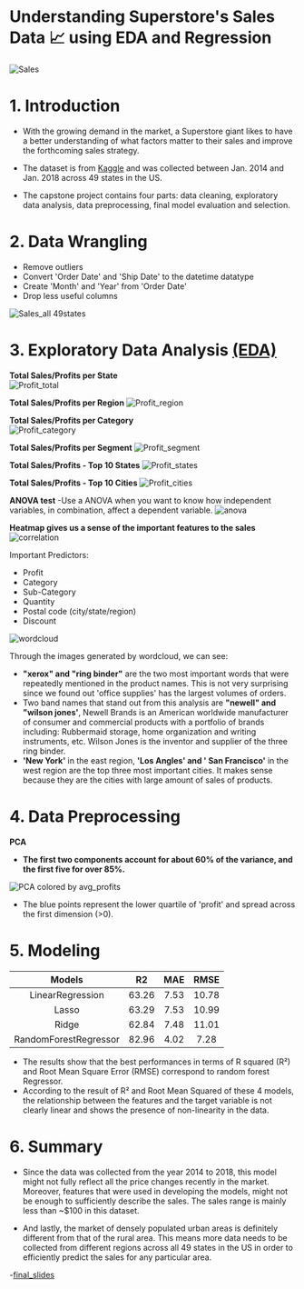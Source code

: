 
Understanding Superstore's Sales Data :chart_with_upwards_trend: using EDA and Regression  
======================================================
  
![Sales](./images/sale.jpg)


# 1. Introduction

- With the growing demand in the market, a Superstore giant likes to have a better understanding of what factors matter to their sales and improve the forthcoming sales strategy.

- The dataset is from [Kaggle](https://www.kaggle.com/datasets/vivek468/superstore-dataset-final) and was collected between Jan. 2014 and Jan. 2018 across 49 states in the US.

- The capstone project contains four parts: data cleaning, exploratory data analysis, data preprocessing, final model evaluation and selection.

# 2. Data Wrangling

- Remove outliers
- Convert 'Order Date' and 'Ship Date' to the datetime datatype
- Create 'Month' and 'Year' from 'Order Date'
- Drop less useful columns

![Sales_all 49states](./images/all49states.png)


# 3. Exploratory Data Analysis  [(EDA)](https://github.com/livia360/Capstone_project2/blob/7cbf2ebc5544a27ae39cbc7a23257153c0089299/Part1_data_wrangling_and_EDA.ipynb)


**Total Sales/Profits per State**  
![Profit_total](./images/state.png)

**Total Sales/Profits per Region**
![Profit_region](./images/region.png)

**Total Sales/Profits per Category**  
![Profit_category](./images/cat.png)

**Total Sales/Profits per Segment**
![Profit_segment](./images/seg.png)



**Total Sales/Profits - Top 10 States**
![Profit_states](./images/top.png)

**Total Sales/Profits - Top 10 Cities**
![Profit_cities](./images/top2.png)



**ANOVA test** 
-Use a ANOVA when you want to know how independent variables, in combination, affect a dependent variable.
![anova](./images/anova.png)



**Heatmap gives us a sense of the important features to the sales**
![correlation](./images/heatmap.png)  

Important Predictors:
- Profit
- Category
- Sub-Category
- Quantity 
- Postal code (city/state/region)
- Discount 

  
![wordcloud](./images/text2.png)  
 
Through the images generated by wordcloud, we can see:

- **"xerox" and "ring binder"** are the two most important words that were repeatedly mentioned in the product names. This is not very surprising since we found out 'office supplies' has the largest volumes of orders.
- Two band names that stand out from this analysis are **"newell" and "wilson jones'**, Newell Brands is an American worldwide manufacturer of consumer and commercial products with a portfolio of brands including: Rubbermaid storage, home organization and writing instruments, etc. Wilson Jones is the inventor and supplier of the three ring binder.
- **'New York'** in the east region, **'Los Angles' and ' San Francisco'** in the west region are the top three most important cities. It makes sense because they are the cities with large amount of sales of products. 


# 4. Data Preprocessing 
  

**PCA**
- **The first two components account for about 60% of the variance, and the first five for over 85%.**   
  
![PCA colored by avg_profits](./images/pca2.png)

- The blue points represent the lower quartile of 'profit' and spread across the first dimension (>0).

# 5. Modeling

|Models|R2|MAE|RMSE
| :---: | :---: | :---: | :---: |
|LinearRegression|63.26|7.53|10.78
|Lasso           |63.29|7.53|10.99
|Ridge           |62.84|7.48|11.01
|RandomForestRegressor|82.96|4.02|7.28

- The results show that the best performances in terms of R squared (R²) and Root Mean Square Error (RMSE) correspond to random forest Regressor.
- According to the result of R² and Root Mean Squared of these 4 models, the relationship between the features and the target variable is not clearly linear and shows the presence of non-linearity in the data.
 

# 6. Summary

- Since the data was collected from the year 2014 to 2018, this model might not fully reflect all the price changes recently in the market. Moreover, features that were used in developing the models, might not be enough to sufficiently describe the sales. The sales range is mainly less than ~$100 in this dataset.

- And lastly, the market of densely populated urban areas is definitely different from that of the rural area. This means more data needs to be collected from different regions across all 49 states in the US in order to efficiently predict the sales for any particular area.


-[final_slides](https://github.com/livia360/Capstone_project2/blob/4321de8132f14bdf9c65b121031acbd0d2e97f59/Capstone2_Sales_Regression_models_final_deck.pdf)



